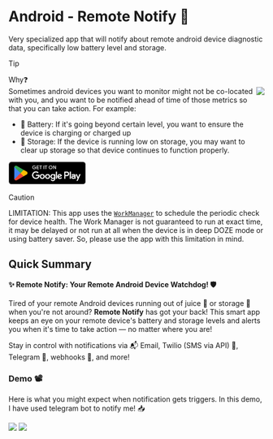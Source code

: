 # Android - Remote Notify 🔔
Very specialized app that will notify about remote android device diagnostic data, specifically low battery level and storage.

> [!TIP]  
> Why❓  
> <img src="https://github.com/user-attachments/assets/0c14f049-02fc-4184-af26-ba9a6f7e530c" height="180" align="right">
> Sometimes android devices you want to monitor might not be co-located with you, and you want to be notified ahead of time of those metrics so that you can take action. For example:
> * 🪫 Battery: If it's going beyond certain level, you want to ensure the device is charging or charged up
> * 💾 Storage: If the device is running low on storage, you may want to clear up storage so that device continues to function properly.

<a href="https://play.google.com/store/apps/details?id=dev.hossain.remotenotify&pcampaignid=web_share" target="_blank"><img src="project-resources/google-play/GetItOnGooglePlay_Badge_Web_color_English.png" height="45"></a>

> [!CAUTION]  
> LIMITATION: This app uses the [`WorkManager`](https://developer.android.com/reference/androidx/work/WorkManager) to schedule the periodic check for device health. 
> The Work Manager is not guaranteed to run at exact time, it may be delayed or not run at all when the device is in deep DOZE mode or using battery saver. 
> So, please use the app with this limitation in mind.

## Quick Summary

**✨ Remote Notify: Your Remote Android Device Watchdog! 🛡️**

Tired of your remote Android devices running out of juice 🔋 or storage 💾 when you're not around?
**Remote Notify** has got your back! This smart app keeps an eye on your remote device's battery and storage levels and alerts you when it's time to take action — no matter where you are!

Stay in control with notifications via 📬 Email, Twilio (SMS via API) 📲, Telegram 📢, webhooks 🔗, and more!

### Demo 📽️
Here is what you might expect when notification gets triggers. In this demo, I have used telegram bot to notify me! 📥

<img src="https://github.com/user-attachments/assets/0ad9c4d1-94ca-42e0-a81f-fed56bcbe959#gh-light-mode-only" width="300" atl="Telegram Screenshot with Notification"> 
<img src="https://github.com/user-attachments/assets/ae35b0f7-2c3c-4026-86f4-10c08054eb10#gh-dark-mode-only" width="300" atl="Telegram Screenshot with Notification"> 
